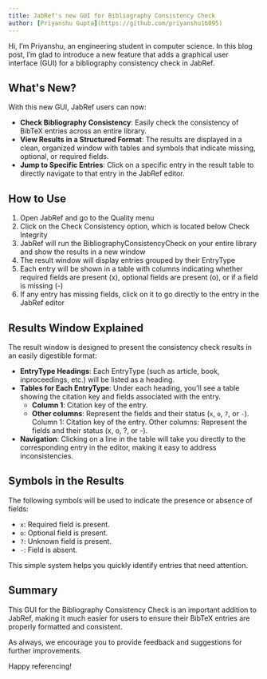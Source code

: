 ```yaml
---
title: JabRef's new GUI for Bibliography Consistency Check
author: [Priyanshu Gupta](https://github.com/priyanshu16095)
---
```


Hi, I’m Priyanshu, an engineering student in computer science. In this blog post, I’m glad to introduce a new feature that adds a graphical user interface (GUI) for a bibliography consistency check in JabRef.

## What's New?

With this new GUI, JabRef users can now:

- **Check Bibliography Consistency**: Easily check the consistency of BibTeX entries across an entire library.
- **View Results in a Structured Format**: The results are displayed in a clean, organized window with tables and symbols that indicate missing, optional, or required fields.
- **Jump to Specific Entries**: Click on a specific entry in the result table to directly navigate to that entry in the JabRef editor.

## How to Use

1. Open JabRef and go to the Quality menu
2. Click on the Check Consistency option, which is located below Check Integrity
3. JabRef will run the BibliographyConsistencyCheck on your entire library and show the results in a new window
4. The result window will display entries grouped by their EntryType
5. Each entry will be shown in a table with columns indicating whether required fields are present (x), optional fields are present (o), or if a field is missing (-)
6. If any entry has missing fields, click on it to go directly to the entry in the JabRef editor

## Results Window Explained

The result window is designed to present the consistency check results in an easily digestible format:

- **EntryType Headings**: Each EntryType (such as article, book, inproceedings, etc.) will be listed as a heading.
- **Tables for Each EntryType**: Under each heading, you’ll see a table showing the citation key and fields associated with the entry.
  - **Column 1**: Citation key of the entry.
  - **Other columns**: Represent the fields and their status (`x`, `o`, `?`, or `-`).
Column 1: Citation key of the entry.
Other columns: Represent the fields and their status (x, o, ?, or -).
- **Navigation**: Clicking on a line in the table will take you directly to the corresponding entry in the editor, making it easy to address inconsistencies.

## Symbols in the Results

The following symbols will be used to indicate the presence or absence of fields:

- `x`: Required field is present.
- `o`: Optional field is present.
- `?`: Unknown field is present.
- `-`: Field is absent.

This simple system helps you quickly identify entries that need attention.

## Summary

This GUI for the Bibliography Consistency Check is an important addition to JabRef, making it much easier for users to ensure their BibTeX entries are properly formatted and consistent. 

As always, we encourage you to provide feedback and suggestions for further improvements.

Happy referencing!
